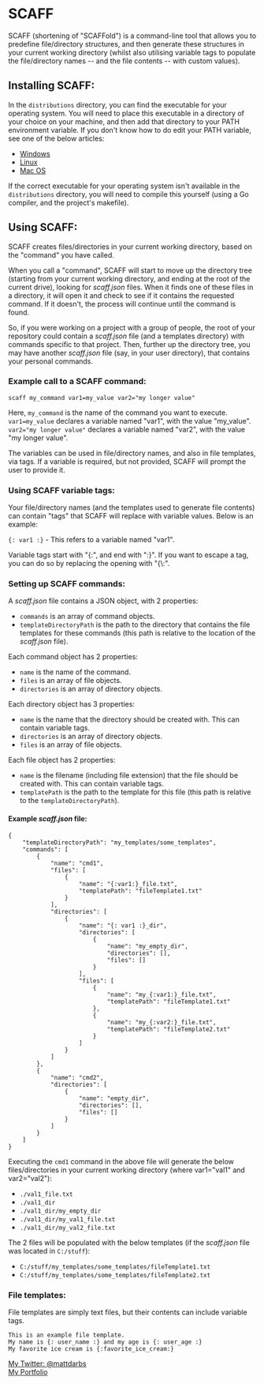 # SCAFF

SCAFF (shortening of "SCAFFold") is a command-line tool that allows you to predefine file/directory structures, and then generate these structures in your current working directory (whilst also utilising variable tags to populate the file/directory names -- and the file contents -- with custom values).

## Installing SCAFF:

In the `distributions` directory, you can find the executable for your operating system. You will need to place this executable in a directory of your choice on your machine, and then add that directory to your PATH environment variable. If you don't know how to do edit your PATH variable, see one of the below articles:

 - [Windows](https://www.computerhope.com/issues/ch000549.htm)
 - [Linux](https://www.howtogeek.com/658904/how-to-add-a-directory-to-your-path-in-linux/)
 - [Mac OS](https://osxdaily.com/2014/08/14/add-new-path-to-path-command-line/)

If the correct executable for your operating system isn't available in the `distributions` directory, you will need to compile this yourself (using a Go compiler, and the project's makefile).

## Using SCAFF:

SCAFF creates files/directories in your current working directory, based on the "command" you have called.

When you call a "command", SCAFF will start to move up the directory tree (starting from your current working directory, and ending at the root of the current drive), looking for *scaff.json* files. When it finds one of these files in a directory, it will open it and check to see if it contains the requested command. If it doesn't, the process will continue until the command is found.

So, if you were working on a project with a group of people, the root of your repository could contain a *scaff.json* file (and a templates directory) with commands specific to that project. Then, further up the directory tree, you may have another *scaff.json* file (say, in your user directory), that contains your personal commands.

### Example call to a SCAFF command:

`scaff my_command var1=my_value var2="my longer value"`

Here, `my_command` is the name of the command you want to execute. `var1=my_value` declares a variable named "var1", with the value "my_value". `var2="my longer value"` declares a variable named "var2", with the value "my longer value".

The variables can be used in file/directory names, and also in file templates, via tags. If a variable is required, but not provided, SCAFF will prompt the user to provide it.

### Using SCAFF variable tags:

Your file/directory names (and the templates used to generate file contents) can contain "tags" that SCAFF will replace with variable values. Below is an example:

`{: var1 :}` - This refers to a variable named "var1".

Variable tags start with "{:", and end with ":}". If you want to escape a tag, you can do so by replacing the opening with "{\\:".

### Setting up SCAFF commands:

A *scaff.json* file contains a JSON object, with 2 properties:
 - `commands` is an array of command objects.
 - `templateDirectoryPath` is the path to the directory that contains the file templates for these commands (this path is relative to the location of the *scaff.json* file).

Each command object has 2 properties:
 - `name` is the name of the command.
 - `files` is an array of file objects.
 - `directories` is an array of directory objects.

Each directory object has 3 properties:
 - `name` is the name that the directory should be created with. This can contain variable tags.
 - `directories` is an array of directory objects.
 - `files` is an array of file objects.

Each file object has 2 properties:
 - `name` is the filename (including file extension) that the file should be created with. This can contain variable tags.
 - `templatePath` is the path to the template for this file (this path is relative to the `templateDirectoryPath`).

#### Example *scaff.json* file:

```
{
    "templateDirectoryPath": "my_templates/some_templates",
    "commands": [
        {
            "name": "cmd1",
            "files": [
                {
                    "name": "{:var1:}_file.txt",
                    "templatePath": "fileTemplate1.txt"
                }
            ],
            "directories": [
                {
                    "name": "{: var1 :}_dir",
                    "directories": [
                        {
                            "name": "my_empty_dir",
                            "directories": [],
                            "files": []
                        }
                    ],
                    "files": [
                        {
                            "name": "my_{:var1:}_file.txt",
                            "templatePath": "fileTemplate1.txt"
                        },
                        {
                            "name": "my_{:var2:}_file.txt",
                            "templatePath": "fileTemplate2.txt"
                        }
                    ]
                }
            ]
        },
        {
            "name": "cmd2",
            "directories": [
                {
                    "name": "empty_dir",
                    "directories": [],
                    "files": []
                }
            ]
        }
    ]
}
```

Executing the `cmd1` command in the above file will generate the below files/directories in your current working directory (where var1="val1" and var2="val2"):

 - `./val1_file.txt`
 - `./val1_dir`
 - `./val1_dir/my_empty_dir`
 - `./val1_dir/my_val1_file.txt`
 - `./val1_dir/my_val2_file.txt`

The 2 files will be populated with the below templates (if the *scaff.json* file was located in `C:/stuff`):

- `C:/stuff/my_templates/some_templates/fileTemplate1.txt`
- `C:/stuff/my_templates/some_templates/fileTemplate2.txt`

### File templates:

File templates are simply text files, but their contents can include variable tags.

```
This is an example file template.
My name is {: user_name :} and my age is {: user_age :}
My favorite ice cream is {:favorite_ice_cream:}
```

[My Twitter: @mattdarbs](http://twitter.com/mattdarbs)  
[My Portfolio](http://md-developer.uk)
